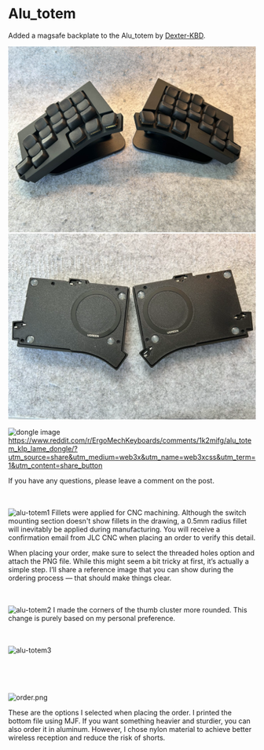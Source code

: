 # Alu_totem

Added a magsafe backplate to the Alu_totem by [Dexter-KBD](https://github.com/Dexter-KBD/Alu_totem).

![magsafe image](image/magsafe.jpg)
![magsafe image](image/magsafe_back.png)

![dongle image](image/alu-totem-klp-lame-dongle-v0-nosyza8hhpve1.png)
https://www.reddit.com/r/ErgoMechKeyboards/comments/1k2mifg/alu_totem_klp_lame_dongle/?utm_source=share&utm_medium=web3x&utm_name=web3xcss&utm_term=1&utm_content=share_button

  If you have any questions, please leave a comment on the post.
<br><br><br>

![alu-totem1](image/alu-totem1.png)
Fillets were applied for CNC machining. Although the switch mounting section doesn't show fillets in the drawing, a 0.5mm radius fillet will inevitably be applied during manufacturing. You will receive a confirmation email from JLC CNC when placing an order to verify this detail.

When placing your order, make sure to select the threaded holes option and attach the PNG file. While this might seem a bit tricky at first, it’s actually a simple step. I’ll share a reference image that you can show during the ordering process — that should make things clear.
<br><br><br>

![alu-totem2](image/alu-totem2.png)
I made the corners of the thumb cluster more rounded. This change is purely based on my personal preference.
<br><br><br>

![alu-totem3](image/alu-totem3.png)

<br><br><br>

![order.png](image/order.png)

These are the options I selected when placing the order. I printed the bottom file using MJF. If you want something heavier and sturdier, you can also order it in aluminum. However, I chose nylon material to achieve better wireless reception and reduce the risk of shorts.
